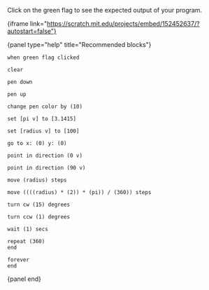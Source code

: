 Click on the green flag to see the expected output of your program.

{iframe link="https://scratch.mit.edu/projects/embed/152452637/?autostart=false"}

{panel type="help" title="Recommended blocks"}

```scratch:split:random
when green flag clicked
```

```scratch:split:random
clear

pen down

pen up

change pen color by (10)
```

```scratch:split:random
set [pi v] to [3.1415]

set [radius v] to [100]
```

```scratch:split:random
go to x: (0) y: (0)

point in direction (0 v)

point in direction (90 v)

move (radius) steps

move ((((radius) * (2)) * (pi)) / (360)) steps

turn cw (15) degrees

turn ccw (1) degrees
```

```scratch:split:random
wait (1) secs

repeat (360)
end

forever
end
```

{panel end}
